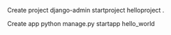 Create project
django-admin startproject helloproject .

Create app
python manage.py startapp hello_world
